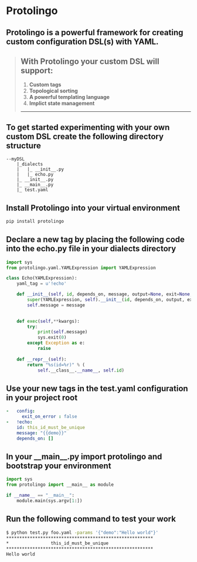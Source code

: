 # **Protolingo**

## **Protolingo** is a powerful framework for creating custom configuration DSL(s) with YAML.

> ## With Protolingo your custom DSL will support:
> 1. **Custom tags**
> 2. **Topological sorting**
> 3. **A powerful templating language**
> 4. **Implict state management**
>_____________________________________________________

## To get started experimenting with your own custom DSL create the following directory structure
```
--myDSL
    |_dialects
    |   |_ __init__.py
    |   |_ echo.py
    |_ __init__.py
    |_ __main__.py
    |_ test.yaml
```

##  Install **Protolingo** into your virtual environment
```bash
pip install protolingo
```

##  Declare a new tag by placing the following code into the **echo.py** file in your **dialects** directory
```python
import sys
from protolingo.yaml.YAMLExpression import YAMLExpression

class Echo(YAMLExpression):
    yaml_tag = u'!echo'

    def __init__(self, id, depends_on, message, output=None, exit=None, exitCode=None):
        super(YAMLExpression, self).__init__(id, depends_on, output, exit, exitCode)
        self.message = message
        

    def exec(self,**kwargs):
        try:
            print(self.message)
            sys.exit(0)
        except Exception as e:
            raise
 
    def __repr__(self):
        return "%s(id=%r)" % (
            self.__class__.__name__, self.id)
```

## Use your new tags in the **test.yaml** configuration in your project root
```yaml
-   config:
      exit_on_error : false
-   !echo:
    id: this_id_must_be_unique
    message: "{{demo}}"
    depends_on: []
```

## In your **\_\_main\_\_.py** import **protolingo** and bootstrap your environment
```python
import sys
from protolingo import __main__ as module

if __name__ == "__main__":
    module.main(sys.argv[1:])

```

## Run the following command to test your work
```bash
$ python test.py foo.yaml -params '{"demo":"Hello world"}'
********************************************************
*                this_id_must_be_unique
********************************************************
Hello world

```
